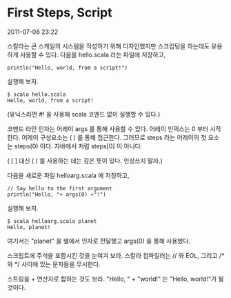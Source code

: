 # First Steps, Script

2011-07-08 23:22

스칼라는 큰 스케일의 시스템을 작성하기 위해 디자인했지만 스크립팅을 하는데도 유용하게 사용할 수 있다.
다음을 hello.scala 라는 파일에 저장하고,

	println("Hello, world, from a script!")

실행해 보자.

	$ scala hello.scala
	Hello, world, from a script!

(유닉스라면 #! 을 사용해 scala 코멘드 없이 실행할 수 있다.)

코멘드 라인 인자는 어레이 args 를 통해 사용할 수 있다.
어레이 인덱스는 0 부터 시작한다.
어레이 구성요소는 ( ) 를 통해 접근한다.
그러므로 steps 라는 어레이의 첫 요소는 steps(0) 이다. 자바에서 처럼 steps[0] 이 아니다.

( [ ] 대신 ( ) 를 사용하는 데는 깊은 뜻이 있다. 인상쓰지 말자.)

다음을 새로운 파일 helloarg.scala 에 저장하고,

	// Say hello to the first argument
	println("Hello, "+ args(0) +"!")

실행해 보자.

	$ scala helloarg.scala planet
	Hello, planet!

여기서는 "planet" 을 쉘에서 인자로 전달했고 args(0) 을 통해 사용했다.

스크립트에 주석을 포함시킨 것을 눈여겨 보라.
스칼라 컴파일러는 // 와 EOL, 그리고 /* 와 */ 사이에 있는 문자들을 무시한다.

스트링을 + 연산자로 합하는 것도 보라.
"Hello, " + "world!" 는 "Hello, world!"가 될 것이다.
